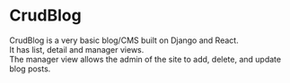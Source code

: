 # CrudBlog
CrudBlog is a very basic blog/CMS built on Django and React.\
It has list, detail and manager views.\
The manager view allows the admin of the site to add, delete, and update blog posts.
